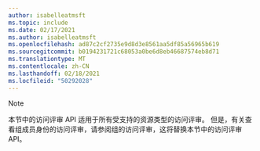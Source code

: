 ```yaml
---
author: isabelleatmsft
ms.topic: include
ms.date: 02/17/2021
ms.author: isabelleatmsft
ms.openlocfilehash: ad87c2cf2735e9d8d3e8561aa5df85a56965b619
ms.sourcegitcommit: b0194231721c68053a0be6d8eb46687574eb8d71
ms.translationtype: MT
ms.contentlocale: zh-CN
ms.lasthandoff: 02/18/2021
ms.locfileid: "50292028"
---
```

<!-- markdownlint-disable MD041-->

>[!NOTE]
>本节中的访问评审 API 适用于所有受支持的资源类型的访问评审。 但是，有关查看组成员身份的访问评审，请参阅组的访问[](accessreviewsv2-root.md)评审，这将替换本节中的访问评审 API。
